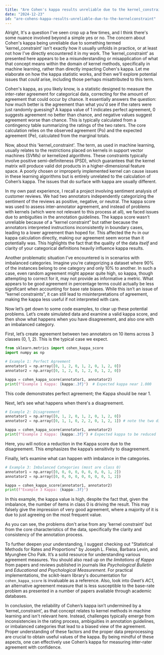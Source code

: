```yaml
---
title: "Are Cohen's kappa results unreliable due to the kernel_constraint?"
date: "2024-12-23"
id: "are-cohens-kappa-results-unreliable-due-to-the-kernelconstraint"
---
```


Alright,  It's a question I've seen crop up a few times, and I think there's some nuance involved beyond a simple yes or no. The concern about Cohen's kappa being unreliable due to something termed 'kernel_constraint' isn't exactly how it usually unfolds in practice, or at least not how I've directly encountered it in my work. The 'kernel_constraint' as presented here appears to be a misunderstanding or misapplication of what that concept means within the domain of kernel methods, specifically in machine learning, rather than directly impacting Cohen's kappa. Let me elaborate on how the kappa statistic works, and then we'll explore potential issues that *could* arise, including those perhaps misattributed to this term.

Cohen's kappa, as you likely know, is a statistic designed to measure the inter-rater agreement for categorical data, correcting for the amount of agreement that could occur by chance. It essentially answers the question: how much better is the agreement than what you'd see if the raters were just randomly guessing? A kappa value of 1 indicates perfect agreement, 0 suggests agreement no better than chance, and negative values suggest agreement worse than chance. This is typically calculated from a contingency table summarizing the ratings of the two raters. The core calculation relies on the observed agreement (Po) and the expected agreement (Pe), calculated from the marginal totals.

Now, about this 'kernel_constraint'. The term, as used in machine learning, usually relates to the restrictions placed on kernels in support vector machines (SVMs) or kernelized algorithms. These constraints typically involve positive semi-definiteness (PSD), which guarantees that the kernel matrix will produce valid dot products in a higher-dimensional feature space. A poorly chosen or improperly implemented kernel can cause issues in these learning algorithms but is entirely unrelated to the calculation of Cohen’s kappa. The issues that do surface with kappa are usually different.

In my own past experience, I recall a project involving sentiment analysis of customer reviews. We had two annotators independently categorizing the sentiment of the reviews as positive, negative, or neutral. The kappa score was used to assess inter-annotator agreement, and instead of problems with kernels (which were not relevant to this process at all), we faced issues due to ambiguities in the annotation guidelines. The kappa score wasn’t unreliable because of a “kernel constraint” but rather because the annotators interpreted instructions inconsistently in boundary cases, leading to a lower agreement than hoped for. This affected the `Po` in our kappa calculation directly, making our agreement seem worse than it potentially was. This highlights the fact that the quality of the data *itself* and clarity of your categorical definitions heavily influence kappa results.

Another problematic situation I’ve encountered is in scenarios with imbalanced categories. Imagine you’re categorizing a dataset where 90% of the instances belong to one category and only 10% to another. In such a case, even random agreement might appear quite high, so kappa, though attempting to correct for it, may not provide as informative a metric. What appears to be good agreement in percentage terms could actually be less significant when accounting for base rate biases. While this isn’t an issue of "kernel constraints", it can still lead to misinterpretations of agreement, making the kappa less useful if not interpreted with care.

Now let’s get down to some code examples, to clear up these potential problems. Let’s create simulated data and examine a valid kappa score, and then show what happens when you have disagreement, and also one with an imbalanced category.

First, let’s create agreement between two annotators on 10 items across 3 classes (0, 1, 2). This is the typical case we expect.

```python
from sklearn.metrics import cohen_kappa_score
import numpy as np

# Example 1: Perfect Agreement
annotator1 = np.array([0, 1, 2, 0, 1, 2, 0, 1, 2, 0])
annotator2 = np.array([0, 1, 2, 0, 1, 2, 0, 1, 2, 0])

kappa = cohen_kappa_score(annotator1, annotator2)
print(f"Example 1 Kappa: {kappa:.3f}")  # Expected kappa near 1.000

```

This code demonstrates perfect agreement; the Kappa should be near 1.

Next, let’s see what happens when there's a disagreement.

```python
# Example 2: Disagreement
annotator1 = np.array([0, 1, 2, 0, 1, 2, 0, 1, 2, 0])
annotator2 = np.array([0, 1, 1, 0, 2, 2, 0, 1, 2, 1]) # note the two differences

kappa = cohen_kappa_score(annotator1, annotator2)
print(f"Example 2 Kappa: {kappa:.3f}") # Expected kappa to be reduced
```
Here, you will notice a reduction in the Kappa score due to the disagreement. This emphasizes the kappa’s sensitivity to disagreement.

Finally, let’s examine what can happen with imbalance in the categories.

```python
# Example 3: Imbalanced Categories (most are class 0)
annotator1 = np.array([0, 0, 0, 0, 0, 0, 0, 0, 1, 2])
annotator2 = np.array([0, 0, 0, 0, 0, 0, 0, 0, 1, 2])

kappa = cohen_kappa_score(annotator1, annotator2)
print(f"Example 3 Kappa: {kappa:.3f}")
```

In this example, the kappa value is high, despite the fact that, given the imbalance, the number of items in class 0 is driving the result. This may falsely give the impression of very good agreement, where a majority of it is due to just agreeing on the most frequent value.

As you can see, the problems don't arise from any 'kernel constraint' but from the core characteristics of the data, specifically the clarity and consistency of the annotation process.

To further deepen your understanding, I suggest checking out "Statistical Methods for Rates and Proportions" by Joseph L. Fleiss, Barbara Levin, and Myunghee Cho Paik. It’s a solid resource for understanding various agreement measures. You should also read up on *the limitations of Kappa* from papers and reviews published in journals like *Psychological Bulletin* and *Educational and Psychological Measurement*. For practical implementations, the scikit-learn library's documentation for `cohen_kappa_score` is invaluable as a reference. Also, look into *Gwet’s AC1*, an alternative agreement measure that is less susceptible to the base-rate problem as presented in a number of papers available through academic databases.

In conclusion, the reliability of Cohen’s kappa isn’t undermined by a ‘kernel_constraint’, as that concept relates to kernel methods in machine learning and isn't relevant here. Instead, challenges typically emerge from inconsistencies in the rating process, ambiguities in annotation guidelines, or imbalanced categories that lead to a biased view of the agreement. Proper understanding of these factors and the proper data preprocessing are crucial to obtain useful values of the kappa. By being mindful of these aspects, one can effectively use Cohen’s kappa for measuring inter-rater agreement with confidence.
